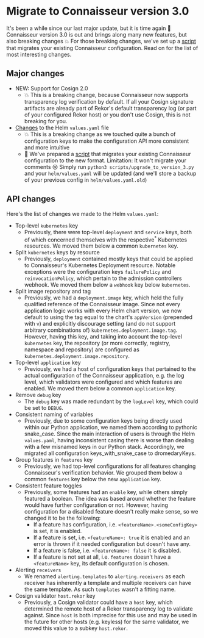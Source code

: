 # Migrate to Connaisseur version 3.0

It's been a while since our last major update, but it is time again :tada:
Connaisseur version 3.0 is out and brings along many new features, but also breaking changes :boom:
For those breaking changes, we've set up a [script](../scripts/upgrade_to_version_3.py) that migrates your existing Connaisseur configuration.
Read on for the list of most interesting changes.

## Major changes

- NEW: Support for Cosign 2.0
    - :boom: This is a breaking change, because Connaisseur now supports transparency log verification by default.
    If all your Cosign signature artifacts are already part of Rekor's default transparency log (or part of your configured Rekor host) or you don't use Cosign, this is not breaking for you.
- [Changes](#api-changes) to the Helm `values.yaml` file
    - :boom: This is a breaking change as we touched quite a bunch of configuration keys to make the configuration API more consistent and more intuitive
    - :robot: We've prepared a [script](../scripts/upgrade_to_version_3.py) that migrates your existing Connaisseur configuration to the new format. Limitation: It won't migrate your comments :cry: Simply run `python3 scripts/upgrade_to_version_3.py` and your `helm/values.yaml` will be updated (and we'll store a backup of your previous config in `helm/values.yaml.old`)

## API changes

Here's the list of changes we made to the Helm `values.yaml`:

- Top-level `kubernetes` key
    - Previously, there were top-level `deployment` and `service` keys, both of which concerned themselves with the respective<sup>*</sup> Kubernetes resources.
    We moved them below a common `kubernetes` key.
- Split `kubernetes` keys by resource
    - Previously, `deployment` contained mostly keys that could be applied to Connaisseur's Kubernetes Deployment resource.
    Notable exceptions were the configuration keys `failurePolicy` and `reinvocationPolicy`, which pertain to the admission controllers webhook.
    We moved them below a `webhook` key below `kubernetes`.
- Split image repository and tag
    - Previously, we had a `deployment.image` key, which held the fully qualified reference of the Connaisseur image. Since not every application logic works with every Helm chart version, we now default to using the tag equal to the chart's `appVersion` (prepended with `v`) and explicitly discourage setting (and do not support arbitrary combinations of) `kubernetes.deployment.image.tag`. However, having this key, and taking into account the top-level `kubernetes` key, the repository (or more correctly, registry, namespace and repository) are configured as `kubernetes.deployment.image.repository`.
- Top-level `application` key
    - Previously, we had a host of configuration keys that pertained to the actual configuration of the Connaisseur application, e.g. the log level, which validators were configured and which features are enabled.
    We moved them below a common `application` key.
- Remove `debug` key
    - The `debug` key was made redundant by the `logLevel` key, which could be set to `DEBUG`.
- Consistent naming of variables
    - Previously, due to some configuration keys being directly used within our Python application, we named them according to pythonic snake_case.
    Since the main interaction of users is through the Helm `values.yaml`, having inconsistent casing there is worse than dealing with a few misnamed keys in our Python stack.
    Accordingly, we migrated all configuration keys_with_snake_case to dromedaryKeys.
- Group features in `features` key
    - Previously, we had top-level configurations for all features changing Connaisseur's verification behavior.
    We grouped them below a common `features` key below the new `application` key.
- Consistent feature toggles
    - Previously, some features had an `enable` key, while others simply featured a boolean.
    The idea was based around whether the feature would have further configuration or not.
    However, having configuration for a disabled feature doesn't really make sense, so we changed it to be the following:
        - If a feature has configuration, i.e. `<featureName>.<someConfigKey>` is set, it is enabled.
        - If a feature is set, i.e. `<featureName>: true`  it is enabled and an error is thrown if it needed configuration but doesn't have any.
        - If a feature is false, i.e. `<featureName>: false`  it is disabled.
        - If a feature is not set at all, i.e. `features` doesn't have a `<featureName>` key, its default configuration is chosen.
- Alerting `receivers`
    - We renamed `alerting.templates` to `alerting.receivers` as each receiver has inherently a template and multiple receivers can have the same template.
    As such `templates` wasn't a fitting name.
- Cosign validator `host.rekor` key
    - Previously, a Cosign validator could have a `host` key, which determined the remote host of a Rekor transparency log to validate against.
    Since `host` is both imprecise for this use and may be used in the future for other hosts (e.g. keyless) for the same validator, we moved this value to a subkey `host.rekor`.
